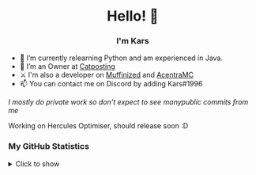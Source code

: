 <h1 align='center'>Hello! 👋</h1>

<h3 align='center'>I'm Kars</h3>

- 🌱 I’m currently relearning Python and am experienced in Java.
- 🔭 I’m an Owner at [Catposting](https://discord.gg/catposting)
- ⚔  I'm also a developer on [Muffinized](https://discord.gg/pZ6aakyeun) and [AcentraMC](https://discord.gg/acentramc)
- 📫 You can contact me on Discord by adding Kars#1996

*I mostly do private work so don't expect to see manypublic commits from me*

Working on Hercules Optimiser, should release soon :D

### My GitHub Statistics
<details>
   <summary>Click to show</summary>
   <img align="Left" alt="Kars Github Stats" src="https://github-readme-stats.vercel.app/api?username=Kars1996&include_all_commits=true&count_private=true&show_icons=true&hide_border=true&theme=dark" />
   <img style="float: right;" alt="Most Used Languages" src="https://github-readme-stats.vercel.app/api/top-langs/?username=Kars1996&langs_count=10&layout=compact&hide_border=true&theme=dark"/>
</details>
